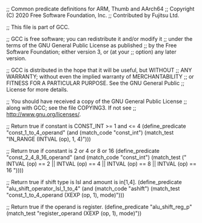 ;; Common predicate definitions for ARM, Thumb and AArch64
;; Copyright (C) 2020 Free Software Foundation, Inc.
;; Contributed by Fujitsu Ltd.

;; This file is part of GCC.

;; GCC is free software; you can redistribute it and/or modify it
;; under the terms of the GNU General Public License as published
;; by the Free Software Foundation; either version 3, or (at your
;; option) any later version.

;; GCC is distributed in the hope that it will be useful, but WITHOUT
;; ANY WARRANTY; without even the implied warranty of MERCHANTABILITY
;; or FITNESS FOR A PARTICULAR PURPOSE.  See the GNU General Public
;; License for more details.

;; You should have received a copy of the GNU General Public License
;; along with GCC; see the file COPYING3.  If not see
;; <http://www.gnu.org/licenses/>.

;; Return true if constant is CONST_INT >= 1 and <= 4
(define_predicate "const_1_to_4_operand"
  (and (match_code "const_int")
       (match_test "IN_RANGE (INTVAL (op), 1, 4)")))

;; Return true if constant is 2 or 4 or 8 or 16
(define_predicate "const_2_4_8_16_operand"
  (and (match_code "const_int")
       (match_test ("   INTVAL (op) == 2
                     || INTVAL (op) == 4
                     || INTVAL (op) == 8
                     || INTVAL (op) == 16 "))))

;; Return true if shift type is lsl and amount is in[1,4].
(define_predicate "alu_shift_operator_lsl_1_to_4"
  (and (match_code "ashift")
       (match_test "const_1_to_4_operand (XEXP (op, 1), mode)")))

;; Return true if the operand is register.
(define_predicate "alu_shift_reg_p"
  (match_test "register_operand (XEXP (op, 1), mode)"))
